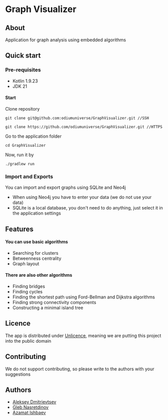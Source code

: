 # Graph Visualizer
## About
Application for graph analysis using embedded algorithms

## Quick start
### Pre-requisites
- Kotlin 1.9.23
- JDK 21
#### Start
Clone repository

```
git clone git@github.com:odiumuniverse/GraphVisualizer.git //SSH
```
```
git clone https://github.com/odiumuniverse/GraphVisualizer.git //HTTPS
```
Go to the application folder
```
cd GraphVisualizer
```
Now, run it by
```
./gradlew run
```
### Import and Exports
You can import and export graphs using SQLite and Neo4j
- When using Neo4j you have to enter your data (we do not use your data)
- SQLite is a local database, you don't need to do anything, just select it in the application settings

## Features
#### You can use basic algorithms
- Searching for clusters
- Betweenness centrality
- Graph layout
#### There are also other algorithms
- Finding bridges
- Finding cycles
- Finding the shortest path using Ford-Bellman and Dijkstra algorithms
- Finding strong connectivity components
- Constructing a minimal island tree

## Licence
The app is distributed under [Unlicence](https://unlicense.org/), meaning we are putting this project into the public domain
## Contributing
 We do not support contributing, so please write to the authors with your suggestions
## Authors
- [Aleksey Dmitrievtsev](https://github.com/admitrievtsev)
- [Gleb Nasretdinov](https://github.com/Ycyken)
- [Azamat Ishbaev](https://github.com/odiumuniverse)

